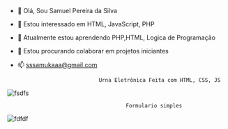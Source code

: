 - 👋 Olá, Sou Samuel Pereira da Silva
- 👀 Estou interessado em HTML, JavaScript, PHP
- 🌱 Atualmente estou aprendendo PHP,HTML, Logica de Programação
- 💞️ Estou procurando colaborar em projetos iniciantes
- 📫 sssamukaaa@gmail.com

                                Urna Eletrônica Feita com HTML, CSS, JS
                                
![fsdfs](https://user-images.githubusercontent.com/90639226/142739786-887c47f6-a0bd-4dd6-a53c-e015e163842c.png)


                                          Formulario simples
                                          
![fdfdf](https://user-images.githubusercontent.com/90639226/142739889-cde6f5ca-4327-4ea5-bfee-c4dcb90f47ce.png)




